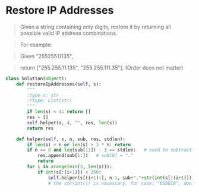 # Restore IP Addresses

> Given a string containing only digits, restore it by returning all possible valid IP address combinations.

> For example:

> Given "25525511135",

> return ["255.255.11.135", "255.255.111.35"]. (Order does not matter)

```Python
class Solution(object):
    def restoreIpAddresses(self, s):
        """
        :type s: str
        :rtype: List[str]
        """
        if len(s) < 4: return []
        res = []
        self.helper(s, 4, "", res, len(s))
        return res

    def helper(self, s, n, sub, res, stdlen):
        if len(s) < n or len(s) > 3 * n: return
        if n == 0 and len(sub[1:]) - 3 == stdlen:   # need to subtract 3 '.'s
            res.append(sub[1:])   # sub[0] = "."
            return
        for i in xrange(min(3, len(s))):
            if int(s[:(i+1)]) < 256:
                self.helper(s[(i+1):], n-1, sub+"."+str(int(s[:(i+1)])), res, stdlen)
                # the str(int()) is necessary, for case: "010010", don't allow 010.0.1.0
```
